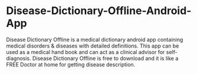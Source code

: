# Disease-Dictionary-Offline-Android-App
Disease Dictionary Offline is a medical dictionary android app containing medical disorders &amp; diseases with detailed definitions. This app can be used as a medical hand book and can act as a clinical advisor for self-diagnosis. Disease Dictionary Offline is free to download and it is like a FREE Doctor at home for getting disease description.
